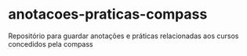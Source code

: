 # anotacoes-praticas-compass
Repositório para guardar anotações e práticas relacionadas aos cursos concedidos pela compass
